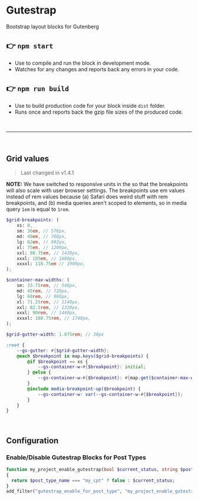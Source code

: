 # Gutestrap

Bootstrap layout blocks for Gutenberg

## 👉  `npm start`
- Use to compile and run the block in development mode.
- Watches for any changes and reports back any errors in your code.

## 👉  `npm run build`
- Use to build production code for your block inside `dist` folder.
- Runs once and reports back the gzip file sizes of the produced code.

<br>

---

<br>

## Grid values

> Last changed in v1.4.1

**NOTE:** We have switched to responsive units in the so that the breakpoints will also scale with user browser settings. The breakpoints use em values instead of rem values because (a) Safari does weird stuff with rem breakpoints, and (b) media queries aren't scoped to elements, so in media query `1em` is equal to `1rem`.

```scss
$grid-breakpoints: (
	xs: 0,
	sm: 36em, // 576px,
	md: 48em, // 768px,
	lg: 62em, // 992px,
	xl: 75em, // 1200px,
	xxl: 88.75em, // 1420px,
	xxxl: 105em, // 1680px,
	xxxxl: 118.75em // 1900px,
);

$container-max-widths: (
	sm: 33.75rem, // 540px,
	md: 45rem, // 720px,
	lg: 60rem, // 960px,
	xl: 71.25rem, // 1140px,
	xxl: 82.5rem, // 1320px,
	xxxl: 90rem, // 1440px,
	xxxxl: 108.75rem, // 1740px,
);

$grid-gutter-width: 1.875rem; // 30px

:root {
	--gs-gutter: #{$grid-gutter-width};
	@each $breakpoint in map.keys($grid-breakpoints) {
		@if $breakpoint == xs {
			--gs-container-w-#{$breakpoint}: initial;
		} @else {
			--gs-container-w-#{$breakpoint}: #{map.get($container-max-widths, $breakpoint)};
		}
		@include media-breakpoint-up($breakpoint) {
			--gs-container-w: var(--gs-container-w-#{$breakpoint});
		}
	}
}
```

<br>

## Configuration

### Enable/Disable Gutestrap Blocks for Post Types

```php
function my_project_enable_gutestrap(bool $current_status, string $post_type_name): bool 
{
  return $post_type_name === "my_cpt" ? false : $current_status;
}
add_filter("gutestrap_enable_for_post_type", "my_project_enable_gutestrap", 10, 2);
```
